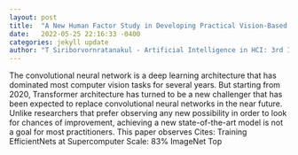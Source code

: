 ```yaml
---
layout: post
title:  "A New Human Factor Study in Developing Practical Vision-Based Applications with the Transformer-Based Deep Learning Model"
date:   2022-05-25 22:16:33 -0400
categories: jekyll update
author: "T Siriborvornratanakul - Artificial Intelligence in HCI: 3rd International , 2022"
---
```

The convolutional neural network is a deep learning architecture that has dominated most computer vision tasks for several years. But starting from 2020, Transformer architecture has turned to be a new challenger that has been expected to replace convolutional neural networks in the near future. Unlike researchers that prefer observing any new possibility in order to look for chances of improvement, achieving a new state-of-the-art model is not a goal for most practitioners. This paper observes  Cites: Training EfficientNets at Supercomputer Scale: 83% ImageNet Top 